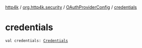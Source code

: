 [http4k](../../index.md) / [org.http4k.security](../index.md) / [OAuthProviderConfig](index.md) / [credentials](./credentials.md)

# credentials

`val credentials: `[`Credentials`](../../org.http4k.core/-credentials/index.md)
